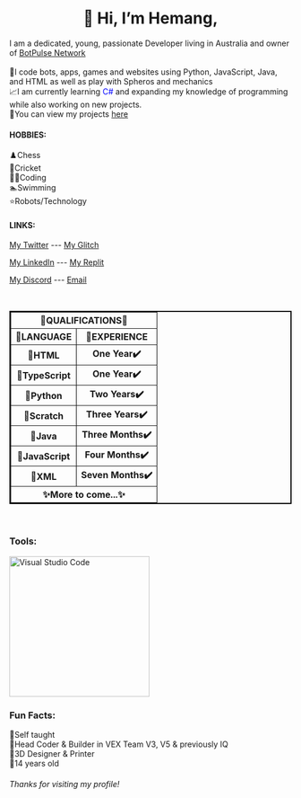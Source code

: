 <h1><center>👋 Hi, I’m Hemang, </center></h1> 

<p>I am a dedicated, young, passionate Developer living in Australia and owner of <a href = "https://github.com/BotPulse-Network">BotPulse Network</a><br><br>
💫I code bots, apps, games and websites using Python, JavaScript, Java, and HTML as well as play with Spheros and mechanics<br>📈I am currently learning <font color = "#0000FF">C#</font> and expanding my knowledge of programming while also working on new projects.<br>💯You can view my projects <a href = "https://github.com/Zemerik?tab=repositories">here</a></p>

<h4>HOBBIES: </h4>
<p>♟️Chess<br>🏏Cricket<br>🧑‍💻Coding<br>🏊Swimming<br>⭐Robots/Technology</p>
<h4>LINKS: </h4>
<p><a href = "https://twitter.com/ZemerikY">My Twitter</a> --- <a href = "https://glitch.com/@zemerik">My Glitch</a></p>
<p><a href = "https://www.linkedin.com/in/lucifer-yadav-7858b3284/">My LinkedIn</a> --- <a href = "https://replit.com/@LuiceferYadav">My Replit</a></p>
<p><a href = "https://discord.com/users/1018816958587748383">My Discord</a> --- <a href = "mailto: zemerikY@gmailcom">Email</a></p>
<br>
<center><table border = "2" bordercolor = "#000000" cellpadding = "2">
  <tbody>
    <tr>
      <th colspan = "2">🌟QUALIFICATIONS🌟</th>
    </tr>
    <tr>
      <th>📜LANGUAGE</th>
      <th>🔢EXPERIENCE</th>
    </tr>
    <tr>
      <th>💯HTML</th>
      <th>One Year✔️</th>
    </tr>
    <tr>
      <th>💯TypeScript</th>
      <th>One Year✔️</th>
    </tr>
    <tr>
      <th>💯Python</th>
      <th>Two Years✔️</th>
    </tr>
    <tr>
      <th>💯Scratch</th>
      <th>Three Years✔️</th>
    </tr>
    <tr>
      <th>💯Java</th>
      <th>Three Months✔️</th>
    </tr>
    <tr>
      <th>💯JavaScript</th>
      <th>Four Months✔️</th>
    </tr>
    <tr>
      <th>💯XML</th>
      <th>Seven Months✔️</th>
    <tr>
      <th colspan = "2">✨More to come...✨</th>
    </tr>
  </tbody>
</table></center>

<br>
  
<h3>Tools: </h3>
<img src = "https://cdn.discordapp.com/attachments/1062477574841831594/1146451203228696577/image.png" alt = "Visual Studio Code" style = "width:250px;height:250px">

<h3>Fun Facts: </h3>
<p>🧠Self taught<br>🤖Head Coder & Builder in VEX Team V3, V5 & previously IQ<br>🗼3D Designer & Printer<br>🔞14 years old</p>

<h6>Thanks for visiting my profile!</h6>
<!---
Zemerik/Zemerik is a ✨ special ✨ repository because its `README.md` (this file) appears on your GitHub profile.
You can click the Preview link to take a look at your changes.
--->
